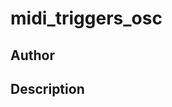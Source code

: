 # midi_triggers_osc

## Author

<!-- Insert Your Name Here -->

## Description

<!-- Describe your example here -->
